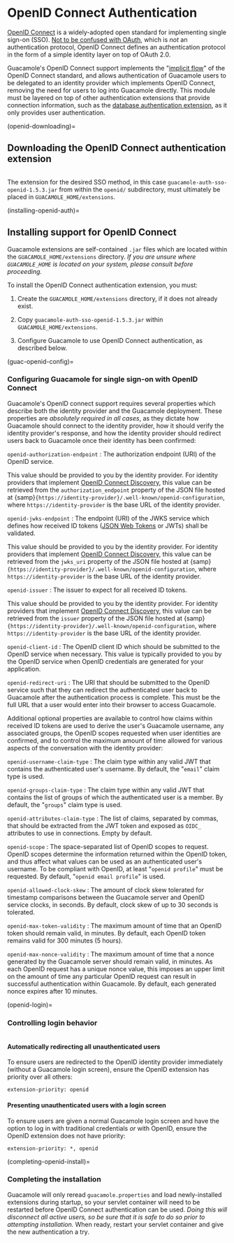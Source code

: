 OpenID Connect Authentication
=============================

[OpenID Connect](http://openid.net/connect/) is a widely-adopted open standard
for implementing single sign-on (SSO). [Not to be confused with
OAuth](https://oauth.net/articles/authentication/), which is *not* an
authentication protocol, OpenID Connect defines an authentication protocol in
the form of a simple identity layer on top of OAuth 2.0.

Guacamole's OpenID Connect support implements the "[implicit
flow](https://openid.net/specs/openid-connect-core-1_0.html#ImplicitFlowAuth)"
of the OpenID Connect standard, and allows authentication of Guacamole users to
be delegated to an identity provider which implements OpenID Connect, removing
the need for users to log into Guacamole directly. This module must be layered
on top of other authentication extensions that provide connection information,
such as the [database authentication extension](jdbc-auth), as it only provides
user authentication.

(openid-downloading)=

Downloading the OpenID Connect authentication extension
-------------------------------------------------------

```{include} include/sso-download.md
```

The extension for the desired SSO method, in this case
`guacamole-auth-sso-openid-1.5.3.jar` from within the `openid/` subdirectory,
must ultimately be placed in `GUACAMOLE_HOME/extensions`.

(installing-openid-auth)=

Installing support for OpenID Connect
-------------------------------------

Guacamole extensions are self-contained `.jar` files which are located within
the `GUACAMOLE_HOME/extensions` directory. *If you are unsure where
`GUACAMOLE_HOME` is located on your system, please consult
[](configuring-guacamole) before proceeding.*

To install the OpenID Connect authentication extension, you must:

1. Create the `GUACAMOLE_HOME/extensions` directory, if it does not already
   exist.

2. Copy `guacamole-auth-sso-openid-1.5.3.jar` within
   `GUACAMOLE_HOME/extensions`.

3. Configure Guacamole to use OpenID Connect authentication, as described
   below.

(guac-openid-config)=

### Configuring Guacamole for single sign-on with OpenID Connect

Guacamole's OpenID connect support requires several properties which describe
both the identity provider and the Guacamole deployment. These properties are
*absolutely required in all cases*, as they dictate how Guacamole should
connect to the identity provider, how it should verify the identity provider's
response, and how the identity provider should redirect users back to Guacamole
once their identity has been confirmed:

`openid-authorization-endpoint`
: The authorization endpoint (URI) of the OpenID service.

  This value should be provided to you by the identity provider. For identity
  providers that implement [OpenID Connect
  Discovery](https://openid.net/specs/openid-connect-discovery-1_0.html), this
  value can be retrieved from the `authorization_endpoint` property of the JSON
  file hosted at
  {samp}`{https://identity-provider}/.well-known/openid-configuration`, where
  `https://identity-provider` is the base URL of the identity provider.

`openid-jwks-endpoint`
: The endpoint (URI) of the JWKS service which defines how received ID tokens
  ([JSON Web Tokens](https://jwt.io/) or JWTs) shall be validated.

  This value should be provided to you by the identity provider. For
  identity providers that implement [OpenID Connect
  Discovery](https://openid.net/specs/openid-connect-discovery-1_0.html),
  this value can be retrieved from the `jwks_uri` property of the JSON
  file hosted at
  {samp}`{https://identity-provider}/.well-known/openid-configuration`, where
  `https://identity-provider` is the base URL of the identity provider.

`openid-issuer`
: The issuer to expect for all received ID tokens.

  This value should be provided to you by the identity provider. For
  identity providers that implement [OpenID Connect
  Discovery](https://openid.net/specs/openid-connect-discovery-1_0.html),
  this value can be retrieved from the `issuer` property of the JSON
  file hosted at
  {samp}`{https://identity-provider}/.well-known/openid-configuration`, where
  `https://identity-provider` is the base URL of the identity provider.

`openid-client-id`
: The OpenID client ID which should be submitted to the OpenID service when
  necessary. This value is typically provided to you by the OpenID service when
  OpenID credentials are generated for your application.

`openid-redirect-uri`
: The URI that should be submitted to the OpenID service such that they
  can redirect the authenticated user back to Guacamole after the
  authentication process is complete. This must be the full URL that a user
  would enter into their browser to access Guacamole.

Additional optional properties are available to control how claims within
received ID tokens are used to derive the user's Guacamole username, any
associated groups, the OpenID scopes requested when user identities are
confirmed, and to control the maximum amount of time allowed for various
aspects of the conversation with the identity provider:

`openid-username-claim-type`
: The claim type within any valid JWT that contains the authenticated user's
  username. By default, the "`email`" claim type is used.

`openid-groups-claim-type`
: The claim type within any valid JWT that contains the list of groups of which
  the authenticated user is a member. By default, the "`groups`" claim type is
  used.

`openid-attributes-claim-type`
: The list of claims, separated by commas, that should be extracted from the JWT
   token and exposed as `OIDC_` attributes to use in connections. Empty by default.

`openid-scope`
: The space-separated list of OpenID scopes to request. OpenID scopes determine
  the information returned within the OpenID token, and thus affect what values
  can be used as an authenticated user's username.  To be compliant with OpenID,
  at least "`openid profile`" must be requested. By default, "`openid email
  profile`" is used.

`openid-allowed-clock-skew`
: The amount of clock skew tolerated for timestamp comparisons between the
  Guacamole server and OpenID service clocks, in seconds. By default, clock skew
  of up to 30 seconds is tolerated.

`openid-max-token-validity`
: The maximum amount of time that an OpenID token should remain valid, in
  minutes. By default, each OpenID token remains valid for 300 minutes (5
  hours).

`openid-max-nonce-validity`
: The maximum amount of time that a nonce generated by the Guacamole
  server should remain valid, in minutes. As each OpenID request has a unique
  nonce value, this imposes an upper limit on the amount of time any particular
  OpenID request can result in successful authentication within Guacamole. By
  default, each generated nonce expires after 10 minutes.

(openid-login)=

### Controlling login behavior

```{include} include/sso-login-behavior.md
```

#### Automatically redirecting all unauthenticated users

To ensure users are redirected to the OpenID identity provider immediately
(without a Guacamole login screen), ensure the OpenID extension has priority
over all others:

```
extension-priority: openid
```

#### Presenting unauthenticated users with a login screen

To ensure users are given a normal Guacamole login screen and have the option
to log in with traditional credentials _or_ with OpenID, ensure the OpenID
extension does not have priority:

```
extension-priority: *, openid
```

(completing-openid-install)=

### Completing the installation

Guacamole will only reread `guacamole.properties` and load newly-installed
extensions during startup, so your servlet container will need to be restarted
before OpenID Connect authentication can be used. *Doing this will disconnect
all active users, so be sure that it is safe to do so prior to attempting
installation.* When ready, restart your servlet container and give the new
authentication a try.

